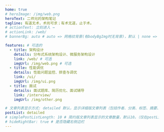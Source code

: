 ```yaml
---
home: true
# heroImage: /img/web.png
heroText: 二师兄的架构笔记
tagline: 有道无术，术尚可求；有术无道，止于术。
# actionText: 立刻进入 →
# actionLink: /web/
# bannerBg: auto # auto => 网格纹背景(有bodyBgImg时无背景)，默认 | none => 无 | '大图地址' | background: 自定义背景样式 提示：如发现文本颜色不适应你的背景时可以到palette.styl修改$bannerTextColor变量

features: # 可选的
  - title: 架构设计
    details: 分布式系统架构设计、微服务架构设计
    link: /web/ # 可选
    imgUrl: /img/web.png # 可选
  - title: 性能调优
    details: 性能问题监控、排查与调优
    link: /ui/
    imgUrl: /img/ui.png
  - title: 面试
    details: 面试题库、简历优化、面试辅导
    link: /interview/
    imgUrl: /img/other.png

# 文章列表显示方式: detailed 默认，显示详细版文章列表（包括作者、分类、标签、摘要、分页等）| simple => 显示简约版文章列表（仅标题和日期）| none 不显示文章列表
postList: detailed
# simplePostListLength: 10 # 简约版文章列表显示的文章数量，默认10。（仅在postList设置为simple时生效）
# hideRightBar: true # 是否隐藏右侧边栏
---
```

